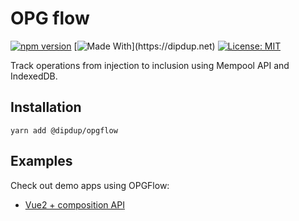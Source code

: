 # OPG flow

[![npm version](https://badge.fury.io/js/%40dipdup%2Fopgflow.svg)](https://badge.fury.io/js/%40dipdup%2Fopgflow)
[![Made With](https://img.shields.io/badge/made%20with-dipdup-blue.svg?)](https://dipdup.net)
[![License: MIT](https://img.shields.io/badge/License-MIT-yellow.svg)](https://opensource.org/licenses/MIT)

Track operations from injection to inclusion using Mempool API and IndexedDB.

## Installation

```
yarn add @dipdup/opgflow
```

## Examples

Check out demo apps using OPGFlow:
* [Vue2 + composition API](https://github.com/dipdup-net/dipdup-ts/tree/master/examples/opgflow-vue-composable)